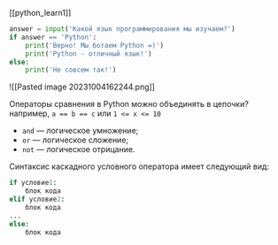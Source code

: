 [[python_learn1]]
```python
answer = input('Какой язык программирования мы изучаем?') 
if answer == 'Python': 
	print('Верно! Мы ботаем Python =)') 
	print('Python - отличный язык!')
else: 
	print('Не совсем так!')
```
![[Pasted image 20231004162244.png]]

Операторы сравнения в Python можно объединять в цепочки? например, `a == b == c` или `1 <= x <= 10`

- `and` — логическое умножение;
- `or` — логическое сложение;
- `not` — логическое отрицание.

Синтаксис каскадного условного оператора имеет следующий вид:

```python
if условие1:
    блок кода
elif условие2:
    блок кода
...
else:
    блок кода
```